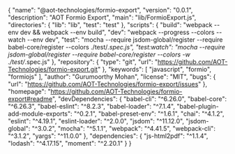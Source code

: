 {
  "name": "@aot-technologies/formio-export",
  "version": "0.0.1",
  "description": "AOT Formio Export",
  "main": "lib/FormioExport.js",
  "directories": {
    "lib": "lib",
    "test": "test"
  },
  "scripts": {
    "build": "webpack --env dev && webpack --env build",
    "dev": "webpack --progress --colors --watch --env dev",
    "test": "mocha --require jsdom-global/register --require babel-core/register --colors ./test/*.spec.js",
    "test:watch": "mocha --require jsdom-global/register --require babel-core/register --colors -w ./test/*.spec.js"
  },
  "repository": {
    "type": "git",
    "url": "https://github.com/AOT-Technologies/formio-export.git"
  },
  "keywords": [
    "javascript",
    "formio",
    "formiojs"
  ],
  "author": "Gurumoorthy Mohan",
  "license": "MIT",
  "bugs": {
    "url": "https://github.com/AOT-Technologies/formio-export/issues"
  },
  "homepage": "https://github.com/AOT-Technologies/formio-export#readme",
  "devDependencies": {
    "babel-cli": "^6.26.0",
    "babel-core": "^6.26.3",
    "babel-eslint": "^8.2.3",
    "babel-loader": "^7.1.4",
    "babel-plugin-add-module-exports": "^0.2.1",
    "babel-preset-env": "^1.6.1",
    "chai": "^4.1.2",
    "eslint": "^4.19.1",
    "eslint-loader": "^2.0.0",
    "jsdom": "^11.12.0",
    "jsdom-global": "^3.0.2",
    "mocha": "^5.1.1",
    "webpack": "^4.41.5",
    "webpack-cli": "^3.1.2",
    "yargs": "^11.0.0"
  },
  "dependencies": {
    "js-html2pdf": "^1.1.4",
    "lodash": "^4.17.15",
    "moment": "^2.20.1"
  }
}
